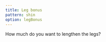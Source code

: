 ```yaml
---
title: Leg bonus
pattern: shin
option: legBonus
---
```


How much do you want to lengthen the legs?
